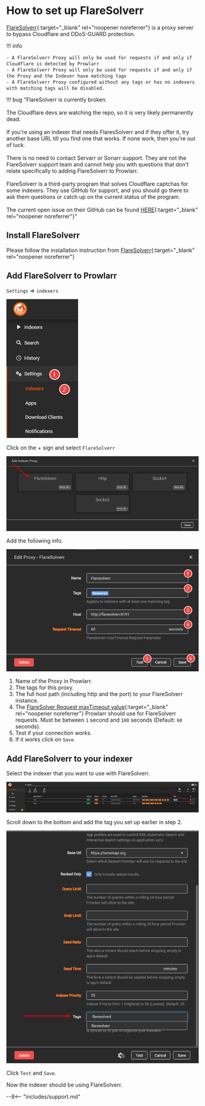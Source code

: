 # How to set up FlareSolverr

[FlareSolverr](https://github.com/FlareSolverr/FlareSolverr){:target="\_blank" rel="noopener noreferrer"} is a proxy server to bypass Cloudflare and DDoS-GUARD protection.

!!! info

    - A FlareSolverr Proxy will only be used for requests if and only if Cloudflare is detected by Prowlarr
    - A FlareSolverr Proxy will only be used for requests if and only if the Proxy and the Indexer have matching tags
    - A FlareSolverr Proxy configured without any tags or has no indexers with matching tags will be disabled.

!!! bug "FlareSolverr is currently broken.<br><br>The Cloudflare devs are watching the repo, so it is very likely permanently dead.<br><br>If you're using an indexer that needs FlaresSolverr and if they offer it, try another base URL till you find one that works. If none work, then you're out of luck.<br><br>There is no need to contact Servarr or Sonarr support. They are not the FlareSolverr support team and cannot help you with questions that don't relate specifically to adding FlareSolverr to Prowlarr.<br><br>FlareSolverr is a third-party program that solves Cloudflare captchas for some indexers. They use GitHub for support, and you should go there to ask them questions or catch up on the current status of the program.<br><br>The current open issue on their GitHub can be found [HERE](https://github.com/FlareSolverr/FlareSolverr/issues/1253){:target="\_blank" rel="noopener noreferrer"}"

## Install FlareSolverr

Please follow the installation instruction from [FlareSolverr](https://github.com/FlareSolverr/FlareSolverr#installation){:target="\_blank" rel="noopener noreferrer"}

## Add FlareSolverr to Prowlarr

`Settings` => `indexers`

![Settings => images](images/settings-indexers.png)

Click on the + sign and select `FlareSolverr`

![Add Indexers](images/add-indexer-proxy-flaresolverr.png)

Add the following info.

![Add Proxy FlareSolverr](images/add-proxy-flaresolverr.png)

1. Name of the Proxy in Prowlarr.
1. The tags for this proxy.
1. The full host path (including http and the port) to your FlareSolverr instance.
1. The [FlareSolver Request maxTimeout value](https://github.com/FlareSolverr/FlareSolverr#-requestget){:target="\_blank" rel="noopener noreferrer"} Prowlarr should use for FlareSolverr requests. Must be between `1` second and `180` seconds (Default: `60` seconds).
1. Test if your connection works.
1. If it works click on `Save`.

## Add FlareSolverr to your indexer

Select the indexer that you want to use with FlareSolverr.

![Select Indexer](images/select-indexer.png)

Scroll down to the bottom and add the tag you set up earlier in step 2.

![Add tag to indexer](images/add-tag-to-indexer-flaresolverr.png)

Click `Test` and `Save`.

Now the indexer should be using FlareSolverr.

--8<-- "includes/support.md"
